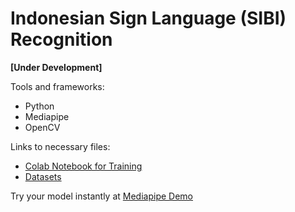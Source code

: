# Indonesian Sign Language (SIBI) Recognition

**[Under Development]**

Tools and frameworks:
- Python
- Mediapipe
- OpenCV

Links to necessary files:
- [Colab Notebook for Training](https://drive.google.com/file/d/1-6mxc19UwtwzxH6H93vdiuk0mP2knlOh/view?usp=sharing)
- [Datasets](https://drive.google.com/drive/folders/1-JpNJDVLWSgeX8WPtmrkXI5nJ0IPA903?usp=sharing) 

Try your model instantly at [Mediapipe Demo](https://mediapipe-studio.webapps.google.com/demo/gesture_recognizer)
